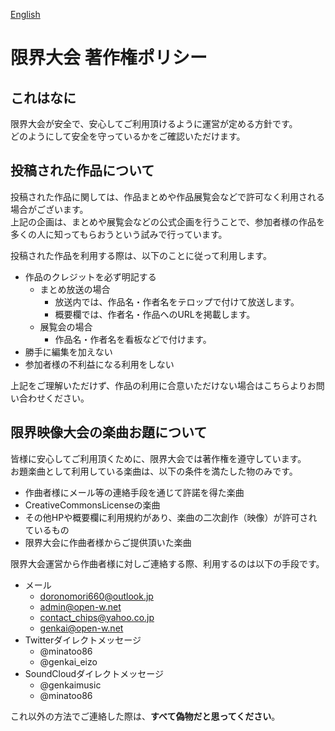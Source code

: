 [English](https://github.com/Chipsnet/projectgenkai-web/blob/master/doc/COPYRIGHT_POLICY_en.md)

# 限界大会 著作権ポリシー

## これはなに

限界大会が安全で、安心してご利用頂けるように運営が定める方針です。      
どのようにして安全を守っているかをご確認いただけます。

## 投稿された作品について

投稿された作品に関しては、作品まとめや作品展覧会などで許可なく利用される場合がございます。   
上記の企画は、まとめや展覧会などの公式企画を行うことで、参加者様の作品を多くの人に知ってもらおうという試みで行っています。

投稿された作品を利用する際は、以下のことに従って利用します。

- 作品のクレジットを必ず明記する
    - まとめ放送の場合
        - 放送内では、作品名・作者名をテロップで付けて放送します。
        - 概要欄では、作者名・作品へのURLを掲載します。
    - 展覧会の場合
        - 作品名・作者名を看板などで付けます。
- 勝手に編集を加えない
- 参加者様の不利益になる利用をしない

上記をご理解いただけず、作品の利用に合意いただけない場合はこちらよりお問い合わせください。


## 限界映像大会の楽曲お題について

皆様に安心してご利用頂くために、限界大会では著作権を遵守しています。      
お題楽曲として利用している楽曲は、以下の条件を満たした物のみです。

- 作曲者様にメール等の連絡手段を通じて許諾を得た楽曲
- CreativeCommonsLicenseの楽曲
- その他HPや概要欄に利用規約があり、楽曲の二次創作（映像）が許可されているもの
- 限界大会に作曲者様からご提供頂いた楽曲

限界大会運営から作曲者様に対しご連絡する際、利用するのは以下の手段です。

- メール
    - doronomori660@outlook.jp
    - admin@open-w.net
    - contact_chips@yahoo.co.jp
    - genkai@open-w.net
- Twitterダイレクトメッセージ
    - @minatoo86
    - @genkai_eizo
- SoundCloudダイレクトメッセージ
    - @genkaimusic
    - @minatoo86

これ以外の方法でご連絡した際は、**すべて偽物だと思ってください**。
